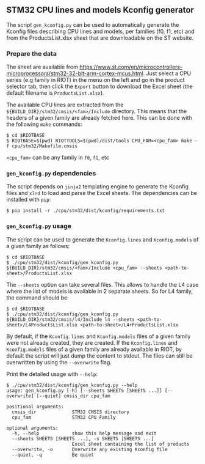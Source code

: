## STM32 CPU lines and models Kconfig generator

The script `gen_kconfig.py` can be used to automatically generate the Kconfig
files describing CPU lines and models, per families (f0, f1, etc) and from
the ProductsList.xlsx sheet that are downloadable on the ST website.

### Prepare the data

The sheet are available from
https://www.st.com/en/microcontrollers-microprocessors/stm32-32-bit-arm-cortex-mcus.html.
Just select a CPU series (e.g family in RIOT) in the menu on the left and go in
the product selector tab, then click the `Export` button to download the Excel
sheet (the default filename is `ProductsList.xlsx`).

The available CPU lines are extracted from the
`${BUILD_DIR}/stm32/cmsis/<fam>/Include` directory. This means that the
headers of a given family are already fetched here. This can be done with the
following `make` commands:

```
$ cd $RIOTBASE
$ RIOTBASE=$(pwd) RIOTTOOLS=$(pwd)/dist/tools CPU_FAM=<cpu_fam> make -f cpu/stm32/Makefile.cmsis
```

`<cpu_fam>` can be any family in `f0`, `f1`, etc


### `gen_kconfig.py` dependencies

The script depends on `jinja2` templating engine to generate the Kconfig files
and `xlrd` to load and parse the Excel sheets. The dependencies can be
installed with `pip`:

```
$ pip install -r ./cpu/stm32/dist/kconfig/requirements.txt
```

### `gen_kconfig.py` usage

The script can be used to generate the `Kconfig.lines` and `Kconfig.models` of
a given family as follows:

```
$ cd $RIOTBASE
$ ./cpu/stm32/dist/kconfig/gen_kconfig.py ${BUILD_DIR}/stm32/cmsis/<fam>/Include <cpu_fam> --sheets <path-to-sheet>/ProductsList.xlsx
```

The `--sheets` option can take several files. This allows to handle the L4 case
where the list of models is available in 2 separate sheets. So for L4 family,
the command should be:

```
$ cd $RIOTBASE
$ ./cpu/stm32/dist/kconfig/gen_kconfig.py ${BUILD_DIR}/stm32/cmsis/l4/Include l4 --sheets <path-to-sheet>/L4ProductsList.xlsx <path-to-sheet>/L4+ProductsList.xlsx
```

By default, if the `Kconfig.lines` and `Kconfig.models` files of a given family
were not already created, they are created.
If the `Kconfig.lines` and `Kconfig.models` files of a given family are already
available in RIOT, by default the script will just dump the content to stdout.
The files can still be overwritten by using the `--overwrite` flag.

Print the detailed usage with `--help`:

```
$ ./cpu/stm32/dist/kconfig/gen_kconfig.py --help
usage: gen_kconfig.py [-h] [--sheets SHEETS [SHEETS ...]] [--overwrite] [--quiet] cmsis_dir cpu_fam

positional arguments:
  cmsis_dir             STM32 CMSIS directory
  cpu_fam               STM32 CPU Family

optional arguments:
  -h, --help            show this help message and exit
  --sheets SHEETS [SHEETS ...], -s SHEETS [SHEETS ...]
                        Excel sheet containing the list of products
  --overwrite, -o       Overwrite any existing Kconfig file
  --quiet, -q           Be quiet
```
